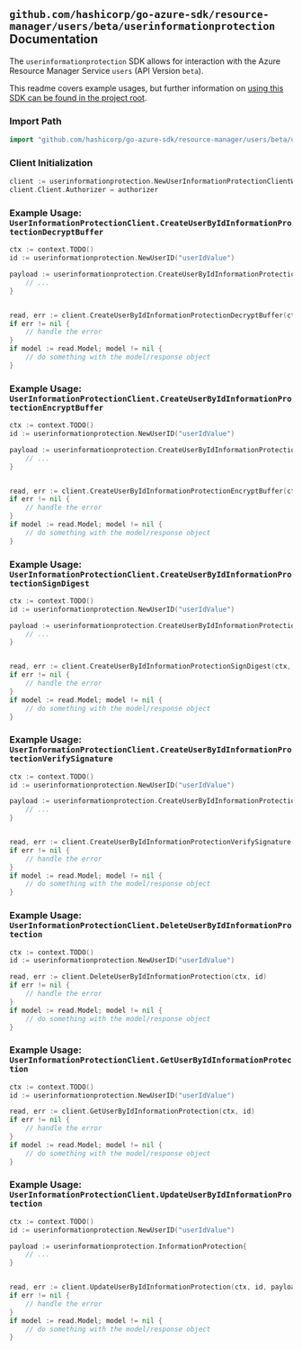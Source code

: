 
## `github.com/hashicorp/go-azure-sdk/resource-manager/users/beta/userinformationprotection` Documentation

The `userinformationprotection` SDK allows for interaction with the Azure Resource Manager Service `users` (API Version `beta`).

This readme covers example usages, but further information on [using this SDK can be found in the project root](https://github.com/hashicorp/go-azure-sdk/tree/main/docs).

### Import Path

```go
import "github.com/hashicorp/go-azure-sdk/resource-manager/users/beta/userinformationprotection"
```


### Client Initialization

```go
client := userinformationprotection.NewUserInformationProtectionClientWithBaseURI("https://management.azure.com")
client.Client.Authorizer = authorizer
```


### Example Usage: `UserInformationProtectionClient.CreateUserByIdInformationProtectionDecryptBuffer`

```go
ctx := context.TODO()
id := userinformationprotection.NewUserID("userIdValue")

payload := userinformationprotection.CreateUserByIdInformationProtectionDecryptBufferRequest{
	// ...
}


read, err := client.CreateUserByIdInformationProtectionDecryptBuffer(ctx, id, payload)
if err != nil {
	// handle the error
}
if model := read.Model; model != nil {
	// do something with the model/response object
}
```


### Example Usage: `UserInformationProtectionClient.CreateUserByIdInformationProtectionEncryptBuffer`

```go
ctx := context.TODO()
id := userinformationprotection.NewUserID("userIdValue")

payload := userinformationprotection.CreateUserByIdInformationProtectionEncryptBufferRequest{
	// ...
}


read, err := client.CreateUserByIdInformationProtectionEncryptBuffer(ctx, id, payload)
if err != nil {
	// handle the error
}
if model := read.Model; model != nil {
	// do something with the model/response object
}
```


### Example Usage: `UserInformationProtectionClient.CreateUserByIdInformationProtectionSignDigest`

```go
ctx := context.TODO()
id := userinformationprotection.NewUserID("userIdValue")

payload := userinformationprotection.CreateUserByIdInformationProtectionSignDigestRequest{
	// ...
}


read, err := client.CreateUserByIdInformationProtectionSignDigest(ctx, id, payload)
if err != nil {
	// handle the error
}
if model := read.Model; model != nil {
	// do something with the model/response object
}
```


### Example Usage: `UserInformationProtectionClient.CreateUserByIdInformationProtectionVerifySignature`

```go
ctx := context.TODO()
id := userinformationprotection.NewUserID("userIdValue")

payload := userinformationprotection.CreateUserByIdInformationProtectionVerifySignatureRequest{
	// ...
}


read, err := client.CreateUserByIdInformationProtectionVerifySignature(ctx, id, payload)
if err != nil {
	// handle the error
}
if model := read.Model; model != nil {
	// do something with the model/response object
}
```


### Example Usage: `UserInformationProtectionClient.DeleteUserByIdInformationProtection`

```go
ctx := context.TODO()
id := userinformationprotection.NewUserID("userIdValue")

read, err := client.DeleteUserByIdInformationProtection(ctx, id)
if err != nil {
	// handle the error
}
if model := read.Model; model != nil {
	// do something with the model/response object
}
```


### Example Usage: `UserInformationProtectionClient.GetUserByIdInformationProtection`

```go
ctx := context.TODO()
id := userinformationprotection.NewUserID("userIdValue")

read, err := client.GetUserByIdInformationProtection(ctx, id)
if err != nil {
	// handle the error
}
if model := read.Model; model != nil {
	// do something with the model/response object
}
```


### Example Usage: `UserInformationProtectionClient.UpdateUserByIdInformationProtection`

```go
ctx := context.TODO()
id := userinformationprotection.NewUserID("userIdValue")

payload := userinformationprotection.InformationProtection{
	// ...
}


read, err := client.UpdateUserByIdInformationProtection(ctx, id, payload)
if err != nil {
	// handle the error
}
if model := read.Model; model != nil {
	// do something with the model/response object
}
```

